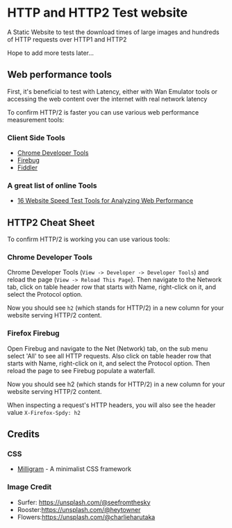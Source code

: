 # HTTP and HTTP2 Test website

A Static Website to test the download times of large images and hundreds of HTTP requests over HTTP1 and HTTP2

Hope to add more tests later...

## Web performance tools

First, it's beneficial to test with Latency, either with Wan Emulator tools or accessing the web content over the internet with real network latency

To confirm HTTP/2 is faster you can use various web performance measurement tools:

### Client Side Tools

 - [Chrome Developer Tools](https://developer.chrome.com/devtools)
 - [Firebug](http://getfirebug.com/)
 - [Fiddler](http://getfirebug.com/)

### A great list of online Tools

 - [16 Website Speed Test Tools for Analyzing Web Performance](https://www.keycdn.com/blog/website-speed-test-tools/)


## HTTP2 Cheat Sheet

To confirm HTTP/2 is working you can use various tools:

### Chrome Developer Tools
Chrome Developer Tools (`View -> Developer -> Developer Tools`) and reload the page (`View -> Reload This Page`). Then navigate to the Network tab, click on table header row that starts with Name, right-click on it, and select the Protocol option.

Now you should see `h2` (which stands for HTTP/2) in a new column for your website serving HTTP/2 content.

### Firefox Firebug
Open Firebug and navigate to the Net (Network) tab, on the sub menu select 'All' to see all HTTP requests. Also click on table header row that starts with Name, right-click on it, and select the Protocol option. Then reload the page to see Firebug populate a waterfall.

Now you should see h2 (which stands for HTTP/2) in a new column for your website serving HTTP/2 content.

When inspecting a request's HTTP headers, you will also see the header value `X-Firefox-Spdy: h2`

## Credits

### CSS
 - [Milligram](https://milligram.io/) - A minimalist CSS framework 

### Image Credit
 - Surfer: https://unsplash.com/@seefromthesky
 - Rooster:https://unsplash.com/@heytowner
 - Flowers:https://unsplash.com/@charlieharutaka
